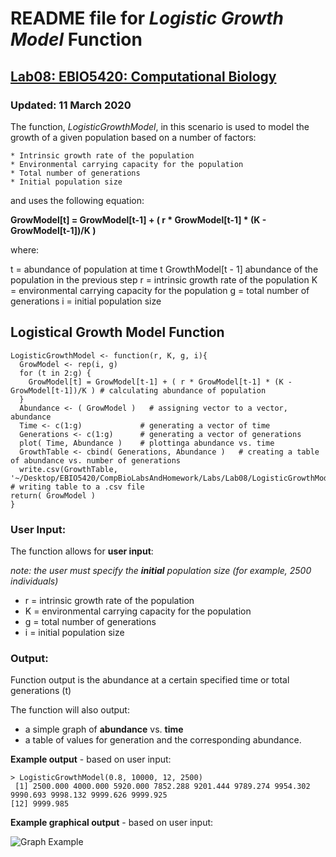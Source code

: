# **README file for _Logistic Growth Model_ Function** 

## [Lab08: EBIO5420: Computational Biology](https://github.com/flaxmans/CompBio_on_git/blob/master/Labs/Lab08/Lab08_documentation_and_metadata.md)

### Updated: 11 March 2020


The function, _LogisticGrowthModel_, in this scenario is used to model the growth of a given 
population based on a number of factors:

	* Intrinsic growth rate of the population
	* Environmental carrying capacity for the population
	* Total number of generations
	* Initial population size
	

and uses the following equation:

**GrowModel[t] = GrowModel[t-1] + ( r * GrowModel[t-1] * (K - GrowModel[t-1])/K )**

where:

t = abundance of population at time t
GrowthModel[t - 1] abundance of the population in the previous step
r = intrinsic growth rate of the population
K = environmental carrying capacity for the population
g = total number of generations
i = initial population size


## **Logistical Growth Model Function**

```
LogisticGrowthModel <- function(r, K, g, i){
  GrowModel <- rep(i, g)
  for (t in 2:g) {
    GrowModel[t] = GrowModel[t-1] + ( r * GrowModel[t-1] * (K - GrowModel[t-1])/K ) # calculating abundance of population
  }
  Abundance <- ( GrowModel )   # assigning vector to a vector, abundance
  Time <- c(1:g)             # generating a vector of time
  Generations <- c(1:g)      # generating a vector of generations
  plot( Time, Abundance )    # plottinga abundance vs. time
  GrowthTable <- cbind( Generations, Abundance )   # creating a table of abundance vs. number of generations
  write.csv(GrowthTable, '~/Desktop/EBIO5420/CompBioLabsAndHomework/Labs/Lab08/LogisticGrowthModel.csv')   # writing table to a .csv file
return( GrowModel )
}
```

### **User Input:**

The function allows for **user input**: 

_note: the user must specify the **initial** population size (for example, 2500 individuals)_  

* r = intrinsic growth rate of the population
* K = environmental carrying capacity for the population
* g = total number of generations
* i = initial population size


### **Output:**

Function output is the abundance at a certain specified time or total generations (t)

The function will also output: 

* a simple graph of **abundance** vs. **time**
* a table of values for generation and the corresponding abundance.



**Example output** - based on user input:

```
> LogisticGrowthModel(0.8, 10000, 12, 2500)
 [1] 2500.000 4000.000 5920.000 7852.288 9201.444 9789.274 9954.302 9990.693 9998.132 9999.626 9999.925
[12] 9999.985
```

**Example graphical output** - based on user input:

![Graph Example](Rplot_GrwthFunction_AbundVsTime_EBIO5420_03112020.png)